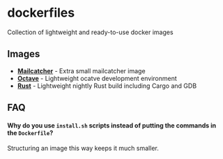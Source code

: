dockerfiles
===========

Collection of lightweight and ready-to-use docker images

## Images

* **[Mailcatcher](https://github.com/schickling/dockerfiles/tree/master/mailcatcher)** - Extra small mailcatcher image
* **[Octave](https://github.com/schickling/dockerfiles/tree/master/octave)** - Lightweight ocatve development environment
* **[Rust](https://github.com/schickling/dockerfiles/tree/master/rust)** - Lightweight nightly Rust build including Cargo and GDB

## FAQ

#### Why do you use `install.sh` scripts instead of putting the commands in the `Dockerfile`?

Structuring an image this way keeps it much smaller.
